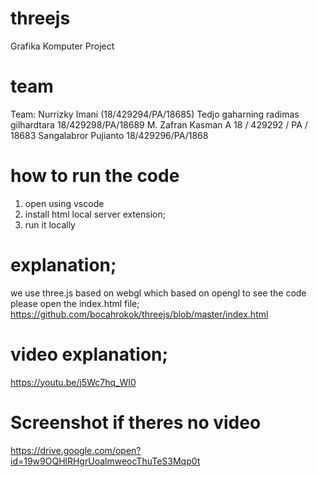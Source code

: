 # threejs
Grafika Komputer Project 

# team 
Team: 
Nurrizky Imani (18/429294/PA/18685)
Tedjo gaharning radimas gilhardtara 18/429298/PA/18689
M. Zafran Kasman A 18 / 429292 / PA / 18683
Sangalabror Pujianto 18/429296/PA/1868

# how to run the code
1. open using vscode
2. install html local server extension;
3. run it locally

# explanation;
we use three.js based on webgl which based on opengl
to see the code please open the index.html file; https://github.com/bocahrokok/threejs/blob/master/index.html

# video explanation;
https://youtu.be/j5Wc7hq_WI0

# Screenshot if theres no video

https://drive.google.com/open?id=19w9OQHlRHgrUoalmweocThuTeS3Mqp0t
